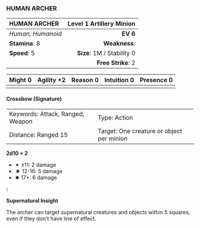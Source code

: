 ### HUMAN ARCHER

| HUMAN ARCHER      | **Level 1 Artillery Minion** |
| :---------------- | ---------------------------: |
| *Human, Humanoid* |                     **EV 6** |
| **Stamina**: 8    |                **Weakness**: |
| **Speed**: 5      |   **Size**: 1M / Stability 0 |
|                   |           **Free Strike**: 2 |

| **Might** 0 | **Agility** +2 | **Reason** 0 | **Intuition** 0 | **Presence** 0 |
| ----------- | -------------- | ------------ | --------------- | -------------- |
|             |                |              |                 |                |

#### Crossbow (Signature)

|                                  |                                           |
| :------------------------------- | :---------------------------------------- |
| Keywords: Attack, Ranged, Weapon | Type: Action                              |
| Distance: Ranged 15              | Target: One creature or object per minion |

**2d10 + 2**

- ✦ ≤11: 2 damage
- ★ 12-16: 5 damage
- ✸ 17+: 6 damage

**:**

**Supernatural Insight**

The archer can target supernatural creatures and objects within 5 squares, even if they don't have line of effect.
